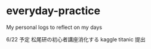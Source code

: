 # everyday-practice
My personal logs to reflect on my days

6/22 予定
松尾研の初心者講座消化する
kaggle titanic 提出

